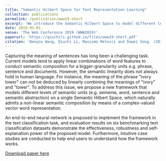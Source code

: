 ```yaml
---
title: "Semantic Hilbert Space for Text Representation Learning"
collection: publications
permalink: /publication/www19-short
excerpt: 'We introduce the Semantic Hilbert Space to model different levels of linguistics units, and build a complex-valued network to implement the framework for text classification.'
date: 2019-03-01
venue: 'The Web Conference 2019 (WWW2019)'
paperurl: 'https://qiuchili.github.io/files/www19-short.pdf'
citation: 'Benyou Wang, Qiuchi Li, Massimo Melucci and Dawei Song. (2019). &quot;Paper Title Number 2.&quot; <i>The Web Conference 2019 (WWW2019) </i>. '
---
```

Capturing the meaning of sentences has long been a challenging task. Current models tend to apply linear combinations of word features to conduct semantic composition for a bigger-granularity units e.g. phrase, sentence and documents. However, the semantic linearity does not always hold in human language. For instance, the meaning of the phrase "ivory tower" can not be deduced by linearly combining the meanings of "ivory" and "tower".  To address this issue,  we propose a new framework that models different levels of semantic units (e.g. sememe, word, sentence and semantic abstraction) on a single Semantic Hilbert Space, which naturally admits a non-linear semantic composition by means of a complex-valued vector word representation. 

An end-to-end neural network is proposed to implement the framework in the text classification task, and evaluation results on six benchmarking text classification datasets demonstrate the effectiveness, robustness and self-explanation power of the proposed model. Furthermore, intuitive case studies are conducted to help end users to understand how the framework works.

[Download paper here](https://qiuchili.github.io/files/www19-short.pdf)
